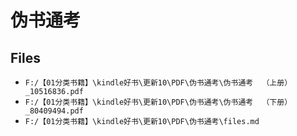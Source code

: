 # 伪书通考

## Files

- `F:/【01分类书籍】\kindle好书\更新10\PDF\伪书通考\伪书通考  （上册）_10516836.pdf`
- `F:/【01分类书籍】\kindle好书\更新10\PDF\伪书通考\伪书通考  （下册）_80409494.pdf`
- `F:/【01分类书籍】\kindle好书\更新10\PDF\伪书通考\files.md`
